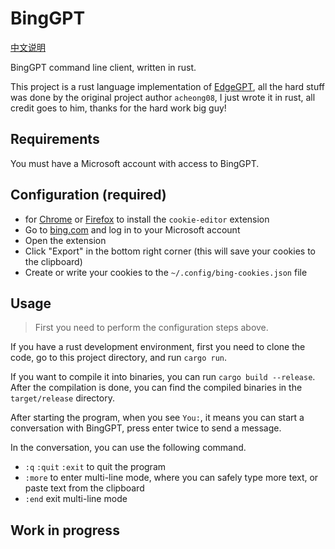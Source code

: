 # BingGPT

[中文说明](README_CN.md)

BingGPT command line client, written in rust.

This project is a rust language implementation of [EdgeGPT](https://github.com/acheong08/EdgeGPT), all the hard stuff was done by the original project author `acheong08`, I just wrote it in rust, all credit goes to him, thanks for the hard work big guy!

## Requirements

You must have a Microsoft account with access to BingGPT.

## Configuration (required)

- for [Chrome](https://chrome.google.com/webstore/detail/cookie-editor/hlkenndednhfkekhgcdicdfddnkalmdm) or [Firefox](https://addons.mozilla.org/en-US/firefox/addon/cookie-editor/) to install the `cookie-editor` extension
- Go to [bing.com](https://www.bing.com) and log in to your Microsoft account
- Open the extension
- Click "Export" in the bottom right corner (this will save your cookies to the clipboard)
- Create or write your cookies to the `~/.config/bing-cookies.json` file

## Usage

> First you need to perform the configuration steps above.

If you have a rust development environment, first you need to clone the code, go to this project directory, and run `cargo run`.

If you want to compile it into binaries, you can run `cargo build --release`. After the compilation is done, you can find the compiled binaries in the `target/release` directory.

After starting the program, when you see `You:`, it means you can start a conversation with BingGPT, press enter twice to send a message.

In the conversation, you can use the following command.

- `:q` `:quit` `:exit` to quit the program
- `:more` to enter multi-line mode, where you can safely type more text, or paste text from the clipboard
- `:end` exit multi-line mode

## Work in progress

